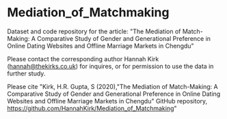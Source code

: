# Mediation_of_Matchmaking
Dataset and code repository for the article: "The Mediation of Match-Making: A Comparative Study of Gender and Generational Preference in Online Dating Websites and Offline Marriage Markets in Chengdu" 

Please contact the corresponding author Hannah Kirk (hannah@thekirks.co.uk) for inquires, or for permission to use the data in further study. 

Please cite "Kirk, H.R. Gupta, S (2020),"The Mediation of Match-Making: A Comparative Study of Gender and Generational Preference in Online Dating Websites and Offline Marriage Markets in Chengdu" GitHub repository, https://github.com/HannahKirk/Mediation_of_Matchmaking"
